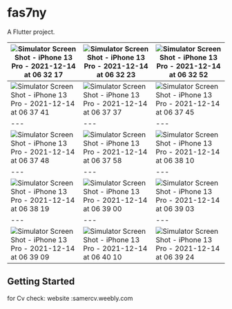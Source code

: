 # fas7ny

A Flutter project.



![Simulator Screen Shot - iPhone 13 Pro - 2021-12-14 at 06 32 17](https://user-images.githubusercontent.com/46113474/145934359-24cb2257-0632-44a5-a905-295673841820.png)|![Simulator Screen Shot - iPhone 13 Pro - 2021-12-14 at 06 32 23](https://user-images.githubusercontent.com/46113474/145934382-7987d5ab-afad-4e5b-9caf-f84e954dcb64.png)|![Simulator Screen Shot - iPhone 13 Pro - 2021-12-14 at 06 32 52](https://user-images.githubusercontent.com/46113474/145934399-b80327a1-8fc7-41dc-bc6a-c62705a6b46a.png)
--- | --- | ---
![Simulator Screen Shot - iPhone 13 Pro - 2021-12-14 at 06 37 41](https://user-images.githubusercontent.com/46113474/145934447-58383bdb-d770-438c-9824-eb35a9678b7f.png)|![Simulator Screen Shot - iPhone 13 Pro - 2021-12-14 at 06 37 37](https://user-images.githubusercontent.com/46113474/145934423-dad5d3f0-0efe-44f0-bbcd-f7e6c8e9f03a.png)|![Simulator Screen Shot - iPhone 13 Pro - 2021-12-14 at 06 37 45](https://user-images.githubusercontent.com/46113474/145934476-c03e3ee1-91a2-4d76-9db0-e95068b7e309.png)
--- | --- | ---
![Simulator Screen Shot - iPhone 13 Pro - 2021-12-14 at 06 37 48](https://user-images.githubusercontent.com/46113474/145934512-8bbf2fee-b522-499e-9ebe-0308abcdb97c.png)|![Simulator Screen Shot - iPhone 13 Pro - 2021-12-14 at 06 37 58](https://user-images.githubusercontent.com/46113474/145934538-01748e63-f4bd-46ea-b720-c350ba20a098.png)|![Simulator Screen Shot - iPhone 13 Pro - 2021-12-14 at 06 38 10](https://user-images.githubusercontent.com/46113474/145934556-701a237b-3841-4da7-a4cf-15e28a66d0b0.png)
--- | --- | ---
![Simulator Screen Shot - iPhone 13 Pro - 2021-12-14 at 06 38 19](https://user-images.githubusercontent.com/46113474/145934573-a7ab3717-818c-4f1a-862d-76af814471ed.png)|![Simulator Screen Shot - iPhone 13 Pro - 2021-12-14 at 06 39 00](https://user-images.githubusercontent.com/46113474/145934582-a292a4c1-6f1e-4726-aed1-b2f621fdab59.png)|![Simulator Screen Shot - iPhone 13 Pro - 2021-12-14 at 06 39 03](https://user-images.githubusercontent.com/46113474/145934592-45c0090f-68c9-48d8-8a53-03a7c827159d.png)
--- | --- | ---
![Simulator Screen Shot - iPhone 13 Pro - 2021-12-14 at 06 39 09](https://user-images.githubusercontent.com/46113474/145934971-5c1d3919-d85e-40ba-b8aa-31b0dfd982a9.png)|![Simulator Screen Shot - iPhone 13 Pro - 2021-12-14 at 06 40 10](https://user-images.githubusercontent.com/46113474/145934639-8e50f995-a85f-42c2-a077-506160de5c26.png)|![Simulator Screen Shot - iPhone 13 Pro - 2021-12-14 at 06 39 24](https://user-images.githubusercontent.com/46113474/145934658-bc93c1bb-9f00-4113-93eb-07e61ac571a7.png)

## Getting Started
for Cv check:
website :samercv.weebly.com
